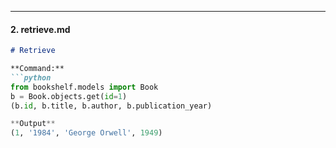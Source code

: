 ---

#### 2. **retrieve.md**
```markdown
# Retrieve

**Command:**
```python
from bookshelf.models import Book
b = Book.objects.get(id=1)
(b.id, b.title, b.author, b.publication_year)

**Output**
(1, '1984', 'George Orwell', 1949)
